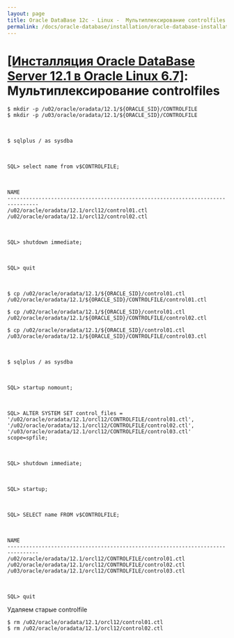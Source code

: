 ```yaml
---
layout: page
title: Oracle DataBase 12c - Linux -  Мультиплексирование controlfiles
permalink: /docs/oracle-database/installation/oracle-database-installation/single-instance/simple/linux/6.7/oracle/12.1/oracle-controlfiles-multiplexing/
---
```


# <a href="/docs/oracle-database/installation/oracle-database-installation/single-instance/simple/linux/6.7/oracle/12.1/">[Инсталляция Oracle DataBase Server 12.1 в Oracle Linux 6.7]</a>: Мультиплексирование controlfiles



	$ mkdir -p /u02/oracle/oradata/12.1/${ORACLE_SID}/CONTROLFILE
	$ mkdir -p /u03/oracle/oradata/12.1/${ORACLE_SID}/CONTROLFILE



<br/>

	$ sqlplus / as sysdba



<br/>

	SQL> select name from v$CONTROLFILE;

<br/>

	NAME
	--------------------------------------------------------------------------------
	/u02/oracle/oradata/12.1/orcl12/control01.ctl
	/u02/oracle/oradata/12.1/orcl12/control02.ctl


<br/>


	SQL> shutdown immediate;



<br/>

	SQL> quit

<br/>


	$ cp /u02/oracle/oradata/12.1/${ORACLE_SID}/control01.ctl /u02/oracle/oradata/12.1/${ORACLE_SID}/CONTROLFILE/control01.ctl

	$ cp /u02/oracle/oradata/12.1/${ORACLE_SID}/control01.ctl /u02/oracle/oradata/12.1/${ORACLE_SID}/CONTROLFILE/control02.ctl

	$ cp /u02/oracle/oradata/12.1/${ORACLE_SID}/control01.ctl /u03/oracle/oradata/12.1/${ORACLE_SID}/CONTROLFILE/control03.ctl


<br/>

	$ sqlplus / as sysdba

<br/>

	SQL> startup nomount;

<br/>

	SQL> ALTER SYSTEM SET control_files = '/u02/oracle/oradata/12.1/orcl12/CONTROLFILE/control01.ctl', '/u02/oracle/oradata/12.1/orcl12/CONTROLFILE/control02.ctl', '/u03/oracle/oradata/12.1/orcl12/CONTROLFILE/control03.ctl' scope=spfile;


<br/>

	SQL> shutdown immediate;

<br/>

	SQL> startup;

<br/>

	SQL> SELECT name FROM v$CONTROLFILE;

<br/>

	NAME
	--------------------------------------------------------------------------------
	/u02/oracle/oradata/12.1/orcl12/CONTROLFILE/control01.ctl
	/u02/oracle/oradata/12.1/orcl12/CONTROLFILE/control02.ctl
	/u03/oracle/oradata/12.1/orcl12/CONTROLFILE/control03.ctl


<br/>

	SQL> quit


Удаляем старые controlfile

	$ rm /u02/oracle/oradata/12.1/orcl12/control01.ctl
	$ rm /u02/oracle/oradata/12.1/orcl12/control02.ctl
